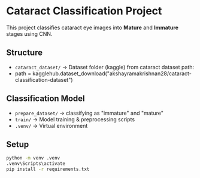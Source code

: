 # Cataract Classification Project

This project classifies cataract eye images into **Mature** and **Immature** stages using CNN.

## Structure
- `cataract_dataset/` → Dataset folder (kaggle) from cataract dataset path:
- path = kagglehub.dataset_download("akshayramakrishnan28/cataract-classification-dataset")

## Classification Model
- `prepare_dataset/` → classifying as "immature" and "mature"
- `train/` → Model training & preprocessing scripts
- `.venv/` → Virtual environment

## Setup
```bash
python -m venv .venv
.venv\Scripts\activate
pip install -r requirements.txt
